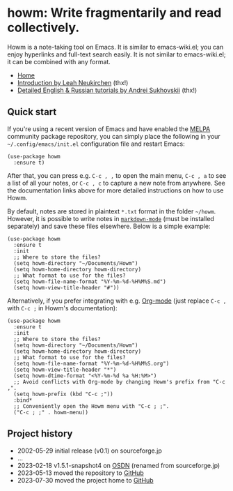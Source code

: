 # howm: Write fragmentarily and read collectively.

Howm is a note-taking tool on Emacs. It is similar to emacs-wiki.el; you can enjoy hyperlinks and full-text search easily. It is not similar to emacs-wiki.el; it can be combined with any format.

* [Home](https://kaorahi.github.io/howm/)
* [Introduction by Leah Neukirchen](https://leahneukirchen.org/blog/archive/2022/03/note-taking-in-emacs-with-howm.html) (thx!)
* [Detailed English & Russian tutorials by Andrei Sukhovskii](https://github.com/Emacs101/howm-manual) (thx!)
<!-- * [1-minute introduction on YouTube under Emacs Elements channel](https://www.youtube.com/watch?v=cCflzhDelvg) (unavailable? [2024-09-07]) -->

## Quick start

If you're using a recent version of Emacs and have enabled the [MELPA](https://melpa.org/) community package repository, you can simply place the following in your `~/.config/emacs/init.el` configuration file and restart Emacs:

```emacs-lisp
(use-package howm
  :ensure t)
```

After that, you can press e.g. `C-c , ,` to open the main menu, `C-c , a` to see a list of all your notes, or `C-c , c` to capture a new note from anywhere. See the documentation links above for more detailed instructions on how to use Howm.

By default, notes are stored in plaintext `*.txt` format in the folder `~/howm`. However, it is possible to write notes in [`markdown-mode`](https://jblevins.org/projects/markdown-mode/) (must be installed separately) and save these files elsewhere. Below is a simple example:

```emacs-lisp
(use-package howm
  :ensure t
  :init
  ;; Where to store the files?
  (setq howm-directory "~/Documents/Howm")
  (setq howm-home-directory howm-directory)
  ;; What format to use for the files?
  (setq howm-file-name-format "%Y-%m-%d-%H%M%S.md")
  (setq howm-view-title-header "#"))
```

Alternatively, if you prefer integrating with e.g. [Org-mode](https://orgmode.org/) (just replace `C-c ,` with `C-c ;` in Howm's documentation):

```emacs-lisp
(use-package howm
  :ensure t
  :init
  ;; Where to store the files?
  (setq howm-directory "~/Documents/Howm")
  (setq howm-home-directory howm-directory)
  ;; What format to use for the files?
  (setq howm-file-name-format "%Y-%m-%d-%H%M%S.org")
  (setq howm-view-title-header "*")
  (setq howm-dtime-format "<%Y-%m-%d %a %H:%M>")
  ;; Avoid conflicts with Org-mode by changing Howm's prefix from "C-c ,".
  (setq howm-prefix (kbd "C-c ;"))
  :bind*
  ;; Conveniently open the Howm menu with "C-c ; ;".
  ("C-c ; ;" . howm-menu))
```

## Project history

* 2002-05-29 initial release (v0.1) on sourceforge.jp
* ...
* 2023-02-18 v1.5.1-snapshot4 on [OSDN](https://howm.osdn.jp/) (renamed from sourceforge.jp)
* 2023-05-13 moved the repository to [GitHub](https://github.com/kaorahi/howm)
* 2023-07-30 moved the project home to [GitHub](https://kaorahi.github.io/howm/)
